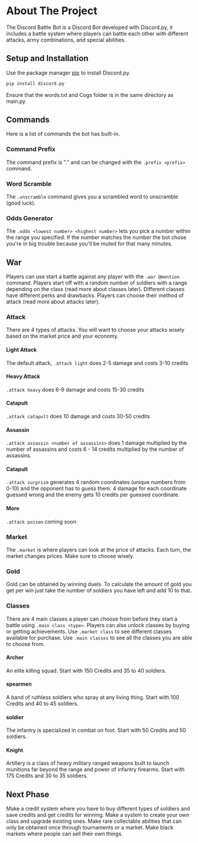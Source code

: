 # About The Project
The Discord Battle Bot is a Discord Bot developed with Discord.py, it includes a battle system where players can battle each other with different attacks, army combinations, and special abilities.

## Setup and Installation

Use the package manager [pip](https://pip.pypa.io/en/stable/) to install Discord.py.

```bash
pip install discord.py
```
Ensure that the words.txt and Cogs folder is in the same directory as main.py

## Commands
Here is a list of commands the bot has built-in.

### Command Prefix
The command prefix is "." and can be changed with the `.prefix <prefix>` command.

### Word Scramble
The `.unscramble` command gives you a scrambled word to unscramble (good luck).

### Odds Generator
The `.odds <lowest number> <highest number>` lets you pick a number within the range you specified. If the number matches the number the bot chose you're in big trouble because you'll be muted for that many minutes.

## War
Players can use start a battle against any player with the `.war @mention` command. Players start off with a random number of soldiers with a range depending on the class (read more about classes later). Different classes have different perks and drawbacks. Players can choose their method of attack (read more about attacks later).

### Attack
There are 4 types of attacks. You will want to choose your attacks wisely based on the market price and your economy.

#### Light Attack
The default attack, `.attack light` does 2-5 damage and costs 3-10 credits

#### Heavy Attack
`.attack heavy` does 6-9 damage and costs 15-30 credits

#### Catapult
`.attack catapult` does 10 damage and costs 30-50 credits

#### Assassin
`.attack assassin <number of assassins>` does 1 damage multiplied by the number of assassins and costs 6 - 14 credits multiplied by the number of assassins. 

#### Catapult
`.attack surprise` generates 4 random coordinates (unique numbers from 0-10) and the opponent has to guess them. 4 damage for each coordinate guessed wrong and the enemy gets 10 credits per guessed coordinate. 

#### More
`.attack poison` coming soon

### Market
The `.market` is where players can look at the price of attacks. Each turn, the market changes prices. Make sure to choose wisely.

### Gold
Gold can be obtained by winning duels. To calculate the amount of gold you get per win just take the number of soldiers you have left and add 10 to that. 

### Classes
There are 4 main classes a player can choose from before they start a battle using `.main class <type>`. Players can also unlock classes by buying or getting achievements. Use `.market class` to see different classes available for purchase. Use `.main classes` to see all the classes you are able to choose from.

#### Archer
An elite killing squad. Start with 150 Credits and 35 to 40 soldiers. 

#### spearmen
A band of ruthless soldiers who spray at any living thing. Start with 100 Credits and 40 to 45 soldiers. 

#### soldier
The infantry is specialized in combat on foot. Start with 50 Credits and 50 soldiers. 

#### Knight
Artillery is a class of heavy military ranged weapons built to launch munitions far beyond the range and power of infantry firearms. Start with 175 Credits and 30 to 35 soldiers.

## Next Phase
Make a credit system where you have to buy different types of soldiers and save credits and get credits for winning.
Make a system to create your own class and upgrade existing ones.
Make rare collectable abilities that can only be obtained once through tournaments or a market.
Make black markets where people can sell their own things.

